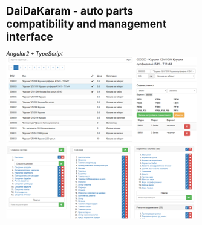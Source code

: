 # DaiDaKaram - auto parts compatibility and management interface
*Angular2 + TypeScript*
![products](https://raw.githubusercontent.com/shturm/daidakaram-client/master/product-list.png)
![categories](https://raw.githubusercontent.com/shturm/daidakaram-client/master/category-panels.png)
